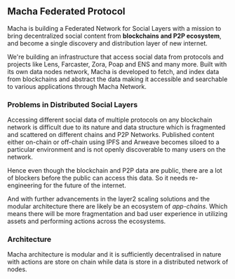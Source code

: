 

## Macha Federated Protocol

Macha is building a Federated Network for Social Layers with a mission to bring decentralized social content from **blockchains and P2P ecosystem**, and become a single discovery and distribution layer of new internet.

We're building an infrastructure that access social data from protocols and projects like Lens, Farcaster, Zora, Poap and ENS and many more. Built with its own data nodes network, Macha is developed to fetch, and index data from blockchains and abstract the data making it accessible and searchable to various applications through Macha Network.



### Problems in Distributed Social Layers

Accessing different social data of multiple protocols on any blockchain network is difficult due to its nature and data structure which is fragmented and scattered on different chains and P2P Networks. Published content either on-chain or off-chain using IPFS and Arweave becomes siloed to a particular environment and is not openly discoverable to many users on the network.

Hence even though the blockchain and P2P data are public, there are a lot of blockers before the public can access this data. So it needs re-engineering for the future of the internet.

And with further advancements in the layer2 scaling solutions and the modular architecture there are likely be an ecosystem of *app-chains*. Which means there will be more fragmentation and bad user experience in utilizing assets and performing actions across the ecosystems. 


### Architecture
Macha architecture is modular and it is sufficiently decentralised in nature with actions are store on chain while data is store in a distributed network of nodes. 

